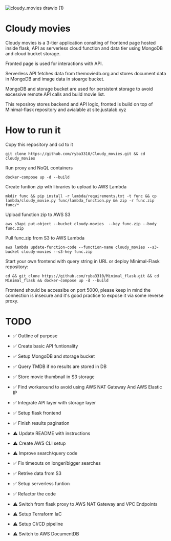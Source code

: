 ![cloudy_movies drawio (1)](https://github.com/user-attachments/assets/0cdb44bf-616c-4ba5-a04e-e4f862b582a4)

# Cloudy movies

Cloudy movies is a 3-tier application consiting of frontend page hosted inside flask, API as serverless cloud function and data tier using MongoDB and cloud bucket storage.

Fronted page is used for interactions with API.

Serverless API fetches data from themoviedb.org and stores document data in MongoDB and image data in stoarge bucket.

MongoDB and storage bucket are used for persistent storage to avoid excessive remote API calls and build movie list.

This reposiroy stores backend and API logic, fronted is build on top of Minimal-flask repository and avialable at site.justalab.xyz


# How to run it

Copy this repository and cd to it

```git clone https://github.com/ryba3310/Cloudy_movies.git && cd cloudy_movies```

Run proxy and NoQL containers

```docker-compose up -d --build```

Create funtion zip wth libraries to upload to AWS Lambda

```mkdir func && pip install -r lambda/requirements.txt -t func && cp lambda/cloudy_movie.py func/lambda_function.py && zip -r func.zip func/*```

Upload function zip to AWS S3

```aws s3api put-object --bucket cloudy-movies  --key func.zip --body func.zip```

Pull func.zip from S3 to AWS Lambda

```aws lambda update-function-code --function-name cloudy_movies --s3-bucket cloudy-movies --s3-key func.zip```

Start your own frontend with query string in URL or deploy Minimal-Flask repository:

```cd && git clone https://github.com/ryba3310/Minimal_flask.git && cd Minimal_flask && docker-compose up -d --build```

Frontend should be accessibe on port 5000, please keep in mind the connection is insecure and it's good practice to expose it via some reverse proxy.


# TODO


- ✅ Outline of purpose

- ✅️  Create basic API funtionality

- ✅️  Setup MongoDB and storage bucket

- ✅️  Query TMDB if no results are stored in DB

- ✅️  Store movie thumbnail in S3 storage

- ✅️  Find workaround to avoid using AWS NAT Gateway And AWS Elastic IP

- ✅️  Integrate API layer with storage layer

- ✅️  Setup flask frontend

- ✅️  Finish results pagination

- ⚠️  Update README with instructions

- ⚠️  Create AWS CLI setup

- ⚠️  Improve search/query code

- ✅️  Fix timeouts on longer/bigger searches

- ✅️  Retrive data from S3

- ✅️  Setup serverless funtion

- ✅️  Refactor the code

- ⚠️  Switch from flask proxy to AWS NAT Gateway and VPC Endpoints

- ⚠️  Setup Terraform IaC

- ⚠️  Setup CI/CD pipeline

- ⚠️  Switch to AWS DocumentDB
